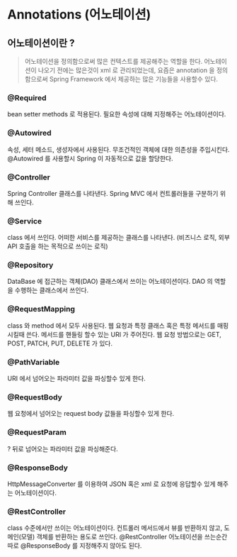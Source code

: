# Annotations (어노테이션)

## 어노테이션이란 ?

> 어노테이션을 정의함으로써 많은 컨텍스트를 제공해주는 역할을 한다.
> 어노테이션이 나오기 전에는 많은것이 xml 로 관리되었는데, 요즘은 annotation 을 정의함으로써 Spring Framework 에서 제공하는 많은 기능들을 사용할수 있다.

### @Required

bean setter methods 로 적용된다.
필요한 속성에 대해 지정해주는 어노테이션이다.

### @Autowired

속성, 세터 메소드, 생성자에서 사용된다. 무조건적인 객체에 대한 의존성을 주입시킨다. @Autowired 를 사용할시 Spring 이 자동적으로 값을 할당한다.

### @Controller

Spring Controller 클래스를 나타낸다. Spring MVC 에서 컨트롤러들을 구분하기 위해 쓰인다.

### @Service

class 에서 쓰인다. 어떠한 서비스를 제공하는 클래스를 나타낸다. (비즈니스 로직, 외부 API 호출을 하는 목적으로 쓰이는 로직)

### @Repository

DataBase 에 접근하는 객체(DAO) 클래스에서 쓰이는 어노테이션이다. DAO 의 역할을 수행하는 클래스에서 쓰인다.

### @RequestMapping

class 와 method 에서 모두 사용된다. 웹 요청과 특정 클래스 혹은 특정 메서드를 매핑시킬때 쓴다. 메서드를 핸들링 할수 있는 URI 가 주어진다.
웹 요청 방법으로는 GET, POST, PATCH, PUT, DELETE 가 있다.

### @PathVariable

URI 에서 넘어오는 파라미터 값을 파싱할수 있게 한다.

### @RequestBody

웹 요청에서 넘어오는 request body 값들을 파싱할수 있게 한다.

### @RequestParam

? 뒤로 넘어오는 파라미터 값을 파싱해준다.

### @ResponseBody

HttpMessageConverter 를 이용하여 JSON 혹은 xml 로 요청에 응답할수 있게 해주는 어노테이션이다.

### @RestController

class 수준에서만 쓰이는 어노테이션이다. 컨트롤러 메서드에서 뷰를 반환하지 않고, 도메인(모델) 객체를 반환하는 용도로 쓰인다.
@RestController 어노테이션을 쓰는순간 따로 @ResponseBody 를 지정해주지 않아도 된다.
